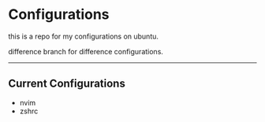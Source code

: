 # Configurations

this is a repo for my configurations on ubuntu.

difference branch for difference configurations.

---

## Current Configurations

- nvim
- zshrc
